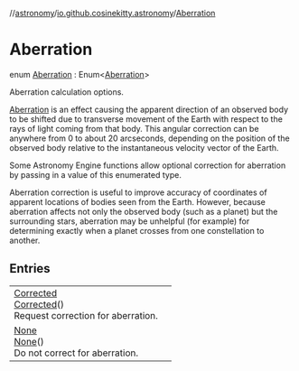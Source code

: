 //[astronomy](../../../index.md)/[io.github.cosinekitty.astronomy](../index.md)/[Aberration](index.md)

# Aberration

enum [Aberration](index.md) : Enum&lt;[Aberration](index.md)&gt; 

Aberration calculation options.

[Aberration](https://en.wikipedia.org/wiki/Aberration_of_light) is an effect causing the apparent direction of an observed body to be shifted due to transverse movement of the Earth with respect to the rays of light coming from that body. This angular correction can be anywhere from 0 to about 20 arcseconds, depending on the position of the observed body relative to the instantaneous velocity vector of the Earth.

Some Astronomy Engine functions allow optional correction for aberration by passing in a value of this enumerated type.

Aberration correction is useful to improve accuracy of coordinates of apparent locations of bodies seen from the Earth. However, because aberration affects not only the observed body (such as a planet) but the surrounding stars, aberration may be unhelpful (for example) for determining exactly when a planet crosses from one constellation to another.

## Entries

| | |
|---|---|
| [Corrected](-corrected/index.md)<br>[Corrected](-corrected/index.md)()<br>Request correction for aberration. |
| [None](-none/index.md)<br>[None](-none/index.md)()<br>Do not correct for aberration. |

